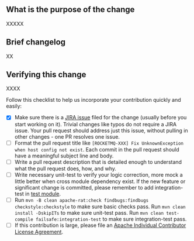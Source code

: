 ## What is the purpose of the change

XXXXX

## Brief changelog

XX

## Verifying this change

XXXX

Follow this checklist to help us incorporate your contribution quickly and easily:

- [x] Make sure there is a [JIRA issue](https://issues.apache.org/jira/projects/ROCKETMQ/issues/) filed for the change (usually before you start working on it). Trivial changes like typos do not require a JIRA issue. Your pull request should address just this issue, without pulling in other changes - one PR resolves one issue. 
- [ ] Format the pull request title like `[ROCKETMQ-XXX] Fix UnknownException when host config not exist`. Each commit in the pull request should have a meaningful subject line and body.
- [ ] Write a pull request description that is detailed enough to understand what the pull request does, how, and why.
- [ ] Write necessary unit-test to verify your logic correction, more mock a little better when cross module dependency exist. If the new feature or significant change is committed, please remember to add integration-test in [test module](https://github.com/apache/incubator-rocketmq/tree/master/test).
- [ ] Run `mvn -B clean apache-rat:check findbugs:findbugs checkstyle:checkstyle` to make sure basic checks pass. Run `mvn clean install -DskipITs` to make sure unit-test pass. Run `mvn clean test-compile failsafe:integration-test`  to make sure integration-test pass.
- [ ] If this contribution is large, please file an [Apache Individual Contributor License Agreement](http://www.apache.org/licenses/#clas).
